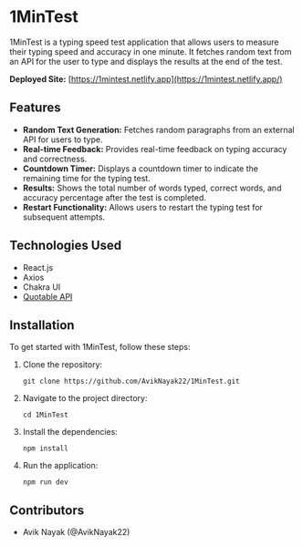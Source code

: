 # 1MinTest

1MinTest is a typing speed test application that allows users to measure their typing speed and accuracy in one minute. It fetches random text from an API for the user to type and displays the results at the end of the test.

**Deployed Site:** [https://1mintest.netlify.app](https://1mintest.netlify.app/)

## Features

- **Random Text Generation:** Fetches random paragraphs from an external API for users to type.
- **Real-time Feedback:** Provides real-time feedback on typing accuracy and correctness.
- **Countdown Timer:** Displays a countdown timer to indicate the remaining time for the typing test.
- **Results:** Shows the total number of words typed, correct words, and accuracy percentage after the test is completed.
- **Restart Functionality:** Allows users to restart the typing test for subsequent attempts.

## Technologies Used
- React.js
- Axios
- Chakra UI
- [Quotable API](https://github.com/lukePeavey/quotable)

## Installation

To get started with 1MinTest, follow these steps:

1. Clone the repository:

   ```
   git clone https://github.com/AvikNayak22/1MinTest.git
   ```
2. Navigate to the project directory:
   ```
   cd 1MinTest
   ```
3. Install the dependencies:
   ```
   npm install
   ```
4. Run the application:
   ```
   npm run dev
   ```
   
## Contributors
   - Avik Nayak (@AvikNayak22)
